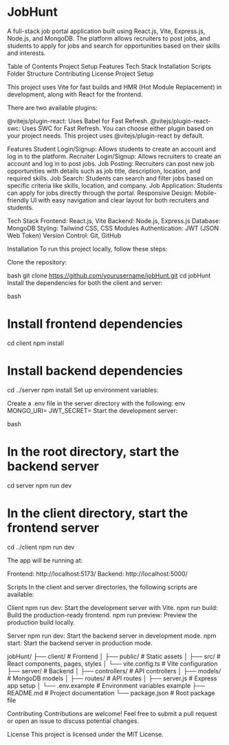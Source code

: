 # JobHunt

A full-stack job portal application built using React.js, Vite, Express.js, Node.js, and MongoDB. The platform allows recruiters to post jobs, and students to apply for jobs and search for opportunities based on their skills and interests.

Table of Contents
Project Setup
Features
Tech Stack
Installation
Scripts
Folder Structure
Contributing
License
Project Setup

This project uses Vite for fast builds and HMR (Hot Module Replacement) in development, along with React for the frontend.

There are two available plugins:

@vitejs/plugin-react: Uses Babel for Fast Refresh.
@vitejs/plugin-react-swc: Uses SWC for Fast Refresh.
You can choose either plugin based on your project needs. This project uses @vitejs/plugin-react by default.

Features
Student Login/Signup: Allows students to create an account and log in to the platform.
Recruiter Login/Signup: Allows recruiters to create an account and log in to post jobs.
Job Posting: Recruiters can post new job opportunities with details such as job title, description, location, and required skills.
Job Search: Students can search and filter jobs based on specific criteria like skills, location, and company.
Job Application: Students can apply for jobs directly through the portal.
Responsive Design: Mobile-friendly UI with easy navigation and clear layout for both recruiters and students.

Tech Stack
Frontend: React.js, Vite
Backend: Node.js, Express.js
Database: MongoDB
Styling: Tailwind CSS, CSS Modules
Authentication: JWT (JSON Web Token)
Version Control: Git, GitHub

Installation
To run this project locally, follow these steps:

Clone the repository:

bash
git clone https://github.com/yourusername/jobHunt.git
cd jobHunt
Install the dependencies for both the client and server:

bash
# Install frontend dependencies
cd client
npm install

# Install backend dependencies
cd ../server
npm install
Set up environment variables:

Create a .env file in the server directory with the following:
env
MONGO_URI=<your-mongodb-connection-string>
JWT_SECRET=<your-jwt-secret-key>
Start the development server:

bash
# In the root directory, start the backend server
cd server
npm run dev

# In the client directory, start the frontend server
cd ../client
npm run dev

The app will be running at:

Frontend: http://localhost:5173/
Backend: http://localhost:5000/

Scripts
In the client and server directories, the following scripts are available:

Client
npm run dev: Start the development server with Vite.
npm run build: Build the production-ready frontend.
npm run preview: Preview the production build locally.

Server
npm run dev: Start the backend server in development mode.
npm start: Start the backend server in production mode.

jobHunt/
├── client/               # Frontend
│   ├── public/           # Static assets
│   ├── src/              # React components, pages, styles
│   └── vite.config.ts    # Vite configuration
├── server/               # Backend
│   ├── controllers/      # API controllers
│   ├── models/           # MongoDB models
│   ├── routes/           # API routes
│   ├── server.js         # Express app setup
│   └── .env.example      # Environment variables example
├── README.md             # Project documentation
└── package.json          # Root package file

Contributing
Contributions are welcome! Feel free to submit a pull request or open an issue to discuss potential changes.

License
This project is licensed under the MIT License.
